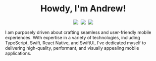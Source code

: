 <!-- Title -->
<h1 align="center" title="...and I'm happy to see you here :)">Howdy, I'm Andrew!</h1>

<!-- Socials -->
<p align="center">
   <kbd>
  <a href="https://twitter.com/droidgilliland" title="Twitter - @droidgilliland"><img src="https://img.shields.io/badge/-@droidgilliland-00acee?style=flat&logo=Twitter&logoColor=white" /></a>
  <a href="https://www.linkedin.com/in/andrew-gilliland-a89b8919a/" title="LinkedIn - Andrew Gilliland"><img src="https://img.shields.io/badge/-Andrew_Gilliland-0072b1?style=flat&logo=Linkedin&logoColor=white" /></a>
  <a href="https://andrewgilliland.dev" title="Personal Website - andrewgilliland.dev"><img src="https://img.shields.io/badge/-andrewgilliland.dev-00CCB4?style=flat&logo=ApacheSpark&logoColor=white" /></a>
  </kbd>
</p>

I am purposely driven about crafting seamless and user-friendly mobile experiences. With expertise in a variety of technologies, including TypeScript, Swift, React Native, and SwiftUI, I've dedicated myself to delivering high-quality, performant, and visually appealing mobile applications.
